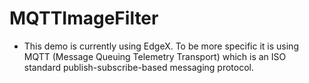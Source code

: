 # MQTTImageFilter

* This demo is currently using EdgeX. To be more specific it is using MQTT (Message Queuing Telemetry Transport) which is an ISO standard publish-subscribe-based messaging protocol.

